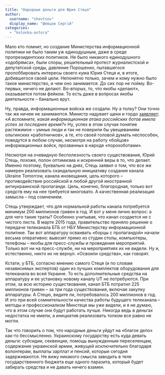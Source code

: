 ```yaml
---
title: "Народные деньги для Юрия Стеця"
author: 
  username: "shevtsov"
  display_name: "Шевцов Сергій"
categories: 
  - "kolonka-avtora"
---
```


Мало кто помнит, но создание Министерства информационной политики не было таким уж единодушным, даже в среде пропрезидентских политиков. Не было никакого единодушного «одобрямса», были споры, решительный протест журналистской и депутатской среды, давление Порошенко, пытавшегося пролоббировать интересы своего кума Юрия Стеця и, в итоге, добившегося своей цели. Непонятно только, зачем и кому нужно было такое министерство, и чем оно занимается. До сих пор не пойму. Во-первых, ничего не делают. Во-вторых, то, что якобы «делают», оказывается потом фейком. То есть даже в вопросах якобы деятельности – банально врут.

Ну, правда, информационные войска же создали. Ну а толку? Они точно так же ничем не занимаются. Министр надувает щеки и гордо [заявляет](https://www.pravda.com.ua/rus/articles/2015/04/6/7063883/): «_А вспомните, какая информационная атака российских ботов имела успех за последнее время?_» Ну, успех в этом случае понятие растяжимое – умные люди и так не поверили бы увещеваниям ольгинских «работничков», а те, кто своей головой думать неспособен, поведутся в любом случае, несмотря на работу «бойцов» информационных войск, прозванных в народе «порохоботами».

Несмотря на очевидную бесполезность своего существования, Юрий Стець, похоже, полон оптимизма и искренней веры в то, что делает. Именно поэтому, буквально на днях, Стець заявил о том, что все же намерен реализовать скандальную инициативу создания канала Ukraine Tomorrow, канала иновещания, цель которого – противодействие российской и любой другой иностранной антиукраинской пропаганде. Цель, конечно, благородная, только вот средств ему на нее требуется многовато. А качественная реализация замысла – под сомнением.

Стець утверждает, что для нормальной работы канала потребуется минимум 200 миллионов гривен в год. И вот у меня лично вопрос: а для чего такие траты? Особенно учитывая, что канал создается не с чистого листа. В марте 2015 года, правительство приняло решение о передаче телеканала БТБ от НБУ Министерству информационной политике. Так вот аппаратуру осваивать «борцы с пропагандой» начали весьма оперативно: вывозят прямо из студии столы, компьютеры, телефоны – якобы для пресс-службы и проведения мероприятий. Только вот ни на пресс-службе, ни на мероприятиях их не видели. Ну и, естественно, никто их не вернул. «Освоили средства», как говорят.

Кстати, у БТБ, согласно мнению самого Стеця (и по словам независимых экспертов) один из лучших комплектов оборудования для телеканала во всей Украине. То есть дополнительные средства на аппаратуру и ее установку новому каналу UT не потребуются. При этом, за всю историю существования, канал БТБ потратил 225 миллионов гривен – за три года существования, включая закупку аппаратуры. А Стецю, видите ли, потребовалось 200 миллионов в год. И это при всей сомнительности качества работы будущего телеканала – методы и профессионализм Минстеця мы уже видели, и я не думаю, что в этом случае они будут работать лучше. Никогда ведь в деньгах недостатка не имели, а инициатив реализовать толком все равно не могли.

Так что говорить о том, что народные деньги уйдут на «благое дело» как-то бессмысленно. Украинскому государству есть куда девать деньги: субсидии, секвенции, помощь вынужденным переселенцам, содержание украинской армии, живущей исключительно благодаря волонтерам, выплаты зарплат и пенсий, которые сегодня задерживаются. Не вижу никакого смысла заводить в теле государственного бюджета еще одного паразита, который будет забирать средства и не давать ничего взамен.
